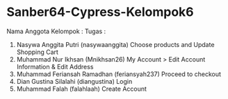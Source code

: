 # Sanber64-Cypress-Kelompok6

Nama Anggota Kelompok :                             Tugas : 

1. Nasywa Anggita Putri (nasywaanggita)             Choose products and Update Shopping Cart     
2. Muhammad Nur Ikhsan (Mnikhsan26)                 My Account > Edit Account Information & Edit Address
3. Muhammad Feriansah Ramadhan (feriansyah237)      Proceed to checkout
4. Dian Gustina Silalahi (diangustina)              Login
5. Muhammad Falah (falahlaah)                       Create Account        
